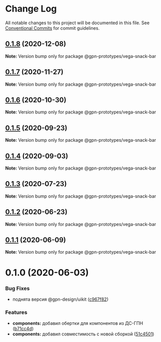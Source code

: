 # Change Log

All notable changes to this project will be documented in this file.
See [Conventional Commits](https://conventionalcommits.org) for commit guidelines.

## [0.1.8](https://github.com/gpn-prototypes/vega-ui/compare/@gpn-prototypes/vega-snack-bar@0.1.7...@gpn-prototypes/vega-snack-bar@0.1.8) (2020-12-08)

**Note:** Version bump only for package @gpn-prototypes/vega-snack-bar





## [0.1.7](https://github.com/gpn-prototypes/vega-ui/compare/@gpn-prototypes/vega-snack-bar@0.1.6...@gpn-prototypes/vega-snack-bar@0.1.7) (2020-11-27)

**Note:** Version bump only for package @gpn-prototypes/vega-snack-bar





## [0.1.6](https://github.com/gpn-prototypes/vega-ui/compare/@gpn-prototypes/vega-snack-bar@0.1.5...@gpn-prototypes/vega-snack-bar@0.1.6) (2020-10-30)

**Note:** Version bump only for package @gpn-prototypes/vega-snack-bar





## [0.1.5](https://github.com/gpn-prototypes/vega-ui/compare/@gpn-prototypes/vega-snack-bar@0.1.4...@gpn-prototypes/vega-snack-bar@0.1.5) (2020-09-23)

**Note:** Version bump only for package @gpn-prototypes/vega-snack-bar





## [0.1.4](https://github.com/gpn-prototypes/vega-ui/compare/@gpn-prototypes/vega-snack-bar@0.1.3...@gpn-prototypes/vega-snack-bar@0.1.4) (2020-09-03)

**Note:** Version bump only for package @gpn-prototypes/vega-snack-bar





## [0.1.3](https://github.com/gpn-prototypes/vega-ui/compare/@gpn-prototypes/vega-snack-bar@0.1.2...@gpn-prototypes/vega-snack-bar@0.1.3) (2020-07-23)

**Note:** Version bump only for package @gpn-prototypes/vega-snack-bar





## [0.1.2](https://github.com/gpn-prototypes/vega-ui/compare/@gpn-prototypes/vega-snack-bar@0.1.1...@gpn-prototypes/vega-snack-bar@0.1.2) (2020-06-23)

**Note:** Version bump only for package @gpn-prototypes/vega-snack-bar





## [0.1.1](https://github.com/gpn-prototypes/vega-ui/compare/@gpn-prototypes/vega-snack-bar@0.1.0...@gpn-prototypes/vega-snack-bar@0.1.1) (2020-06-09)

**Note:** Version bump only for package @gpn-prototypes/vega-snack-bar





# 0.1.0 (2020-06-03)

### Bug Fixes

- поднята версия @gpn-design/uikit ([c967f82](https://github.com/gpn-prototypes/vega-ui/commit/c967f82311880766aa19dfa0e67717eb0ca0068f))

### Features

- **components:** добавил обертки для компонентов из ДС-ГПН ([b71cc4d](https://github.com/gpn-prototypes/vega-ui/commit/b71cc4da5e178fff946c8786cf15c44ec9f761ed))
- **components:** добавил совместимость с новой сборкой ([51c4501](https://github.com/gpn-prototypes/vega-ui/commit/51c450197935794d6d539116a40e450f2b54a261))
